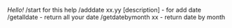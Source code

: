 *Hello!*
/start for this help
/adddate xx.yy [description] - for add date
/getalldate - return all your date
/getdatebymonth xx - return date by month